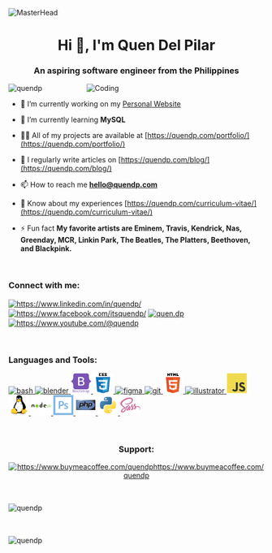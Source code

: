 ![MasterHead](https://thumbs.gfycat.com/BetterHandmadeGull-size_restricted.gif)
<h1 align="center">Hi 👋, I'm Quen Del Pilar</h1>
<h3 align="center">An aspiring software engineer from the Philippines</h3>
<img align="right" alt="Coding" width="350" src="https://qph.cf2.quoracdn.net/main-qimg-3bd139022dfbf3b91ec200318cc13148">


<p align="left"> <img src="https://komarev.com/ghpvc/?username=quendp&label=Profile%20views&color=0e75b6&style=flat" alt="quendp" /> </p>

- 🔭 I’m currently working on my [Personal Website](quendp.com)

- 🌱 I’m currently learning **MySQL**

- 👨‍💻 All of my projects are available at [https://quendp.com/portfolio/](https://quendp.com/portfolio/)

- 📝 I regularly write articles on [https://quendp.com/blog/](https://quendp.com/blog/)

- 📫 How to reach me **hello@quendp.com**

- 📄 Know about my experiences [https://quendp.com/curriculum-vitae/](https://quendp.com/curriculum-vitae/)

- ⚡ Fun fact **My favorite artists are Eminem, Travis, Kendrick, Nas, Greenday, MCR, Linkin Park, The Beatles, The Platters, Beethoven, and Blackpink.**
<br>
<h3 align="left">Connect with me:</h3>
<p align="left">
<a href="https://linkedin.com/in/https://www.linkedin.com/in/quendp/" target="blank"><img align="center" src="https://raw.githubusercontent.com/rahuldkjain/github-profile-readme-generator/master/src/images/icons/Social/linked-in-alt.svg" alt="https://www.linkedin.com/in/quendp/" height="30" width="40" /></a>
<a href="https://fb.com/https://www.facebook.com/itsquendp/" target="blank"><img align="center" src="https://raw.githubusercontent.com/rahuldkjain/github-profile-readme-generator/master/src/images/icons/Social/facebook.svg" alt="https://www.facebook.com/itsquendp/" height="30" width="40" /></a>
<a href="https://instagram.com/quen.dp" target="blank"><img align="center" src="https://raw.githubusercontent.com/rahuldkjain/github-profile-readme-generator/master/src/images/icons/Social/instagram.svg" alt="quen.dp" height="30" width="40" /></a>
<a href="https://www.youtube.com/c/https://www.youtube.com/@quendp" target="blank"><img align="center" src="https://raw.githubusercontent.com/rahuldkjain/github-profile-readme-generator/master/src/images/icons/Social/youtube.svg" alt="https://www.youtube.com/@quendp" height="30" width="40" /></a>
</p>
<br>
<h3 align="left">Languages and Tools:</h3>
<p align="left"> <a href="https://www.gnu.org/software/bash/" target="_blank" rel="noreferrer"> <img src="https://www.vectorlogo.zone/logos/gnu_bash/gnu_bash-icon.svg" alt="bash" width="40" height="40"/> </a> <a href="https://www.blender.org/" target="_blank" rel="noreferrer"> <img src="https://download.blender.org/branding/community/blender_community_badge_white.svg" alt="blender" width="40" height="40"/> </a> <a href="https://getbootstrap.com" target="_blank" rel="noreferrer"> <img src="https://raw.githubusercontent.com/devicons/devicon/master/icons/bootstrap/bootstrap-plain-wordmark.svg" alt="bootstrap" width="40" height="40"/> </a> <a href="https://www.w3schools.com/css/" target="_blank" rel="noreferrer"> <img src="https://raw.githubusercontent.com/devicons/devicon/master/icons/css3/css3-original-wordmark.svg" alt="css3" width="40" height="40"/> </a> <a href="https://www.figma.com/" target="_blank" rel="noreferrer"> <img src="https://www.vectorlogo.zone/logos/figma/figma-icon.svg" alt="figma" width="40" height="40"/> </a> <a href="https://git-scm.com/" target="_blank" rel="noreferrer"> <img src="https://www.vectorlogo.zone/logos/git-scm/git-scm-icon.svg" alt="git" width="40" height="40"/> </a> <a href="https://www.w3.org/html/" target="_blank" rel="noreferrer"> <img src="https://raw.githubusercontent.com/devicons/devicon/master/icons/html5/html5-original-wordmark.svg" alt="html5" width="40" height="40"/> </a> <a href="https://www.adobe.com/in/products/illustrator.html" target="_blank" rel="noreferrer"> <img src="https://www.vectorlogo.zone/logos/adobe_illustrator/adobe_illustrator-icon.svg" alt="illustrator" width="40" height="40"/> </a> <a href="https://developer.mozilla.org/en-US/docs/Web/JavaScript" target="_blank" rel="noreferrer"> <img src="https://raw.githubusercontent.com/devicons/devicon/master/icons/javascript/javascript-original.svg" alt="javascript" width="40" height="40"/> </a> <a href="https://www.linux.org/" target="_blank" rel="noreferrer"> <img src="https://raw.githubusercontent.com/devicons/devicon/master/icons/linux/linux-original.svg" alt="linux" width="40" height="40"/> </a> <a href="https://nodejs.org" target="_blank" rel="noreferrer"> <img src="https://raw.githubusercontent.com/devicons/devicon/master/icons/nodejs/nodejs-original-wordmark.svg" alt="nodejs" width="40" height="40"/> </a> <a href="https://www.photoshop.com/en" target="_blank" rel="noreferrer"> <img src="https://raw.githubusercontent.com/devicons/devicon/master/icons/photoshop/photoshop-line.svg" alt="photoshop" width="40" height="40"/> </a> <a href="https://www.php.net" target="_blank" rel="noreferrer"> <img src="https://raw.githubusercontent.com/devicons/devicon/master/icons/php/php-original.svg" alt="php" width="40" height="40"/> </a> <a href="https://www.python.org" target="_blank" rel="noreferrer"> <img src="https://raw.githubusercontent.com/devicons/devicon/master/icons/python/python-original.svg" alt="python" width="40" height="40"/> </a> <a href="https://sass-lang.com" target="_blank" rel="noreferrer"> <img src="https://raw.githubusercontent.com/devicons/devicon/master/icons/sass/sass-original.svg" alt="sass" width="40" height="40"/> </a> </p>
<br>
<h3 align="center">Support:</h3>
<p align="center"><a href="https://www.buymeacoffee.com/https://www.buymeacoffee.com/quendphttps://www.buymeacoffee.com/quendp"> <img align="center" src="https://cdn.buymeacoffee.com/buttons/v2/default-yellow.png" height="50" width="210" alt="https://www.buymeacoffee.com/quendphttps://www.buymeacoffee.com/quendp" /></a></p>
<br>

<p> <img align="center" src="https://github-readme-stats.vercel.app/api?username=quendp&show_icons=true&locale=en" alt="quendp"/></p>
<br>

<p> <img align="center" src="https://github-readme-stats.vercel.app/api/top-langs?username=quendp&show_icons=true&locale=en&layout=compact" alt="quendp"/> </p>
